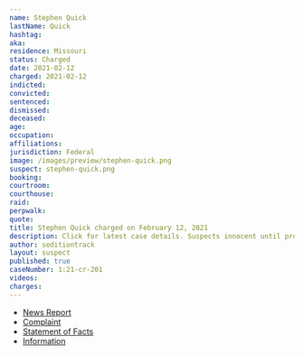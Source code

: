 ```yaml
---
name: Stephen Quick
lastName: Quick
hashtag:
aka:
residence: Missouri
status: Charged
date: 2021-02-12
charged: 2021-02-12
indicted:
convicted: 
sentenced: 
dismissed: 
deceased:
age:
occupation:
affiliations:
jurisdiction: Federal
image: /images/preview/stephen-quick.png
suspect: stephen-quick.png
booking:
courtroom:
courthouse:
raid:
perpwalk:
quote:
title: Stephen Quick charged on February 12, 2021
description: Click for latest case details. Suspects innocent until proven guilty.
author: seditiontrack
layout: suspect
published: true
caseNumber: 1:21-cr-201
videos:
charges:
---
```

- [News Report](https://www.ky3.com/2021/02/12/fbi-arrests-2-for-springfield-wanted-in-capitol-riot-in-january/)
- [Complaint](https://extremism.gwu.edu/sites/g/files/zaxdzs2191/f/Stephen%20Quick%20Complaint.pdf)
- [Statement of Facts](https://www.justice.gov/usao-dc/case-multi-defendant/file/1372096/download)
- [Information](https://www.justice.gov/usao-dc/case-multi-defendant/file/1379301/download)
